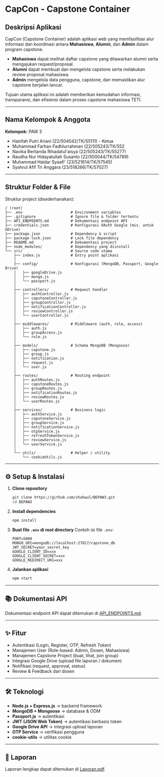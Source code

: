 # CapCon - Capstone Container

## Deskripsi Aplikasi
CapCon (Capstone Container) adalah aplikasi web yang memfasilitasi alur informasi dan koordinasi antara **Mahasiswa**, **Alumni**, dan **Admin** dalam program capstone.  
- **Mahasiswa** dapat melihat daftar capstone yang ditawarkan alumni serta mengajukan request/proposal.  
- **Alumni** dapat membuat dan mengelola capstone serta melakukan review proposal mahasiswa.  
- **Admin** mengelola data pengguna, capstone, dan memastikan alur capstone berjalan lancar.  

Tujuan utama aplikasi ini adalah memberikan kemudahan informasi, transparansi, dan efisiensi dalam proses capstone mahasiswa TETI.

---

## Nama Kelompok & Anggota
**Kelompok:** PAW 3
- Hanifah Putri Ariani (22/504042/TK/55111) - Ketua
- Muhammad Farhan Fadhlurrahman (22/505243/TK/552
- Navika Berlianda Rihadatul'aisya (22/505243/TK/55277)
- Raudha Nur Hidayatullah Susanto (22/500044/TK/54789)
- Muhammad Haidar Syaafi' (23/521614/TK/57545)
- Syahrul Afif Tri Anggara (23/518266/TK/57027)

---

## Struktur Folder & File
Struktur project (disederhanakan):
```
/ (root)
├── .env                      # Environment variables
├── .gitignore                # Ignore file & folder tertentu
├── API_ENDPOINTS.md          # Dokumentasi endpoint API
├── credentials.json          # Konfigurasi OAuth Google (mis. untuk GDrive)
├── package.json              # Dependency & script
├── package-lock.json         # Lock file dependency
├── README.md                 # Dokumentasi project
├── node_modules/             # Dependency yang diinstall
└── src/                      # Source code utama
    ├── index.js              # Entry point aplikasi
    │
    ├── config/               # Konfigurasi (MongoDB, Passport, Google Drive)
    │   ├── googleDrive.js
    │   ├── mongo.js
    │   └── passport.js
    │
    ├── controllers/          # Request handler
    │   ├── authController.js
    │   ├── capstoneController.js
    │   ├── groupController.js
    │   ├── notificationController.js
    │   ├── reviewController.js
    │   └── userController.js
    │
    ├── middlewares/          # Middleware (auth, role, access)
    │   ├── auth.js
    │   ├── groupAccess.js
    │   └── role.js
    │
    ├── models/               # Schema MongoDB (Mongoose)
    │   ├── capstone.js
    │   ├── group.js
    │   ├── notification.js
    │   ├── request.js
    │   └── user.js
    │
    ├── routes/               # Routing endpoint
    │   ├── authRoutes.js
    │   ├── capstoneRoutes.js
    │   ├── groupRoutes.js
    │   ├── notificationRoutes.js
    │   ├── reviewRoutes.js
    │   └── userRoutes.js
    │
    ├── services/             # Business logic
    │   ├── authService.js
    │   ├── capstoneService.js
    │   ├── groupService.js
    │   ├── notificationService.js
    │   ├── otpService.js
    │   ├── refreshTokenService.js
    │   ├── reviewService.js
    │   └── userService.js
    │
    └── utils/                # Helper / utility
        └── cookieUtils.js
```

---

## ⚙️ Setup & Instalasi

1. **Clone repository**
   ```bash
   git clone https://github.com/shahwul/BEPAW3.git
   cd BEPAW3
    ```
2. **Install dependencies**
    ```bash
    npm install
    ``` 
3. **Buat file `.env` di root directory**
   Contoh isi file `.env`:
    ```
    PORT=5000
    MONGO_URI=mongodb://localhost:27017/capstone_db
    JWT_SECRET=your_secret_key
    GOOGLE_CLIENT_ID=xxx
    GOOGLE_CLIENT_SECRET=xxx
    GOOGLE_REDIRECT_URI=xxx
    ```
4. **Jalankan aplikasi**
    ```bash
    npm start
    ```

---

## 📚 Dokumentasi API
Dokumentasi endpoint API dapat ditemukan di [API_ENDPOINTS.md](./API_ENDPOINTS.md).

---

## ✨ Fitur
* Autentikasi (Login, Register, OTP, Refresh Token)
* Manajemen User (Role-based: Admin, Dosen, Mahasiswa)
* Manajemen Capstone Project (buat, lihat, join group)
* Integrasi Google Drive (upload file laporan / dokumen)
* Notifikasi (request, approval, status)
* Review & Feedback dari dosen

---

## 🛠️ Teknologi
- **Node.js + Express.js** → backend framework  
- **MongoDB + Mongoose** → database & ODM  
- **Passport.js** → autentikasi  
- **JWT (JSON Web Token)** → autentikasi berbasis token  
- **Google Drive API** → integrasi upload laporan  
- **OTP Service** → verifikasi pengguna  
- **cookie-utils** → utilitas cookie

---

## 📄 Laporan
Laporan lengkap dapat ditemukan di [Laporan.pdf](https://drive.google.com/file/d/1x-VHX4Dy4iFcgrFt6_LSdF6KcqDMXBUJ/view?usp=sharing).
